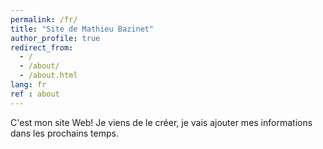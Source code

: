 ```yaml
---
permalink: /fr/
title: "Site de Mathieu Bazinet"
author_profile: true
redirect_from: 
  - /
  - /about/
  - /about.html
lang: fr
ref : about
---
```


C'est mon site Web! Je viens de le créer, je vais ajouter mes informations dans les prochains temps.